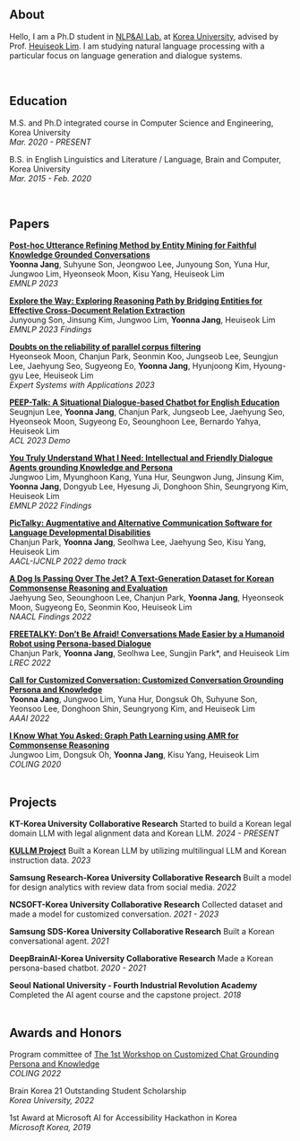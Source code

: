 ## **About**
Hello, I am a Ph.D student in [NLP&AI Lab.](http://nlp.korea.ac.kr/) at [Korea University](https://www.korea.edu/mbshome/mbs/en/index.do), advised by Prof. [Heuiseok Lim](https://scholar.google.com/citations?user=HMTkz7oAAAAJ&hl=en). I am studying natural language processing with a particular focus on language generation and dialogue systems. 

 

## **Education**
M.S. and Ph.D integrated course in Computer Science and Engineering, Korea University  
_Mar. 2020 - PRESENT_

B.S. in English Linguistics and Literature / Language, Brain and Computer, Korea University  
_Mar. 2015 - Feb. 2020_

 

## **Papers**

[**Post-hoc Utterance Refining Method by Entity Mining for Faithful Knowledge Grounded Conversations**](https://aclanthology.org/2023.emnlp-main.295.pdf)   
**Yoonna Jang**, Suhyune Son, Jeongwoo Lee, Junyoung Son, Yuna Hur, Jungwoo Lim, Hyeonseok Moon, Kisu Yang, Heuiseok Lim   
_EMNLP 2023_

[**Explore the Way: Exploring Reasoning Path by Bridging Entities for Effective Cross-Document Relation Extraction**](https://aclanthology.org/2023.findings-emnlp.450.pdf)   
Junyoung Son, Jinsung Kim, Jungwoo Lim, **Yoonna Jang**, Heuiseok Lim   
_EMNLP 2023 Findings_

[**Doubts on the reliability of parallel corpus filtering**](https://www.sciencedirect.com/science/article/pii/S0957417423014641)   
Hyeonseok Moon, Chanjun Park, Seonmin Koo, Jungseob Lee, Seungjun Lee, Jaehyung Seo, Sugyeong Eo, **Yoonna Jang**, Hyunjoong Kim, Hyoung-gyu Lee, Heuiseok Lim  
_Expert Systems with Applications 2023_

[**PEEP-Talk: A Situational Dialogue-based Chatbot for English Education**](https://aclanthology.org/2023.acl-demo.18.pdf)   
Seugnjun Lee, **Yoonna Jang**, Chanjun Park, Jungseob Lee, Jaehyung Seo, Hyeonseok Moon, Sugyeong Eo, Seounghoon Lee, Bernardo Yahya, Heuiseok Lim  
_ACL 2023 Demo_

[**You Truly Understand What I Need: Intellectual and Friendly Dialogue Agents grounding Knowledge and Persona**](https://aclanthology.org/2022.findings-emnlp.75.pdf)   
Jungwoo Lim, Myunghoon Kang, Yuna Hur, Seungwon Jung, Jinsung Kim, **Yoonna Jang**, Dongyub Lee, Hyesung Ji, Donghoon Shin, Seungryong Kim, Heuiseok Lim  
_EMNLP 2022 Findings_

[**PicTalky: Augmentative and Alternative Communication Software for Language Developmental Disabilities**](https://aclanthology.org/2022.aacl-demo.3.pdf)  
Chanjun Park, **Yoonna Jang**, Seolhwa Lee, Jaehyung Seo, Kisu Yang, Heuiseok Lim  
_AACL-IJCNLP 2022 demo track_

[**A Dog Is Passing Over The Jet? A Text-Generation Dataset for Korean Commonsense Reasoning and Evaluation**](https://aclanthology.org/2022.findings-naacl.172.pdf)  
Jaehyung Seo, Seounghoon Lee, Chanjun Park, **Yoonna Jang**, Hyeonseok Moon, Sugyeong Eo, Seonmin Koo, Heuiseok Lim  
_NAACL Findings 2022_

[**FREETALKY: Don’t Be Afraid! Conversations Made Easier by a Humanoid Robot using Persona-based Dialogue**](https://aclanthology.org/2022.lrec-1.132.pdf)  
Chanjun Park, **Yoonna Jang**, Seolhwa Lee, Sungjin Park*, and Heuiseok Lim  
_LREC 2022_

[**Call for Customized Conversation: Customized Conversation Grounding Persona and Knowledge**](https://arxiv.org/pdf/2112.08619.pdf)  
**Yoonna Jang**, Jungwoo Lim, Yuna Hur, Dongsuk Oh, Suhyune Son, Yeonsoo Lee, Donghoon Shin, Seungryong Kim, and Heuiseok Lim  
_AAAI 2022_

[**I Know What You Asked: Graph Path Learning using AMR for Commonsense Reasoning**](https://aclanthology.org/2020.coling-main.222.pdf)  
Jungwoo Lim, Dongsuk Oh, **Yoonna Jang**, Kisu Yang, Heuiseok Lim  
_COLING 2020_  
 
  

## **Projects**
**KT-Korea University Collaborative Research**
Started to build a Korean legal domain LLM with legal alignment data and Korean LLM.
_2024 - PRESENT_

[**KULLM Project**](https://github.com/nlpai-lab/KULLM)
Built a Korean LLM by utilizing multilingual LLM and Korean instruction data.
_2023_

**Samsung Research-Korea University Collaborative Research**
Built a model for design analytics with review data from social media.
_2022_

**NCSOFT-Korea University Collaborative Research**
Collected dataset and made a model for customized conversation.
_2021 - 2023_

**Samsung SDS-Korea University Collaborative Research**
Built a Korean conversational agent.
_2021_

**DeepBrainAI-Korea University Collaborative Research**
Made a Korean persona-based chatbot.
_2020 - 2021_

**Seoul National University - Fourth Industrial Revolution Academy**
Completed the AI agent course and the capstone project.
_2018_  
 
  
  
## **Awards and Honors**

Program committee of [The 1st Workshop on Customized Chat Grounding Persona and Knowledge](https://sites.google.com/view/persona-knowledge-workshop/)  
_COLING 2022_

Brain Korea 21 Outstanding Student Scholarship  
_Korea University, 2022_

1st Award at Microsoft AI for Accessibility Hackathon in Korea  
_Microsoft Korea, 2019_

